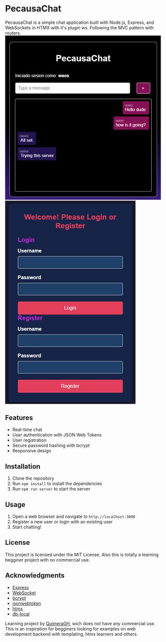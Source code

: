 # PecausaChat

PecausaChat is a simple chat application built with Node.js, Express, and WebSockets in HTMX with it's plugin ws.
Following the MVC pattern with routers.
![chat](public/chat-example.png)
![login](public/chat-register.png)

## Features

* Real-time chat
* User authentication with JSON Web Tokens
* User registration
* Secure password hashing with bcrypt
* Responsive design

## Installation

1. Clone the repository
2. Run `npm install` to install the dependencies
3. Run `npm run server` to start the server

## Usage

1. Open a web browser and navigate to `http://localhost:3000`
2. Register a new user or login with an existing user
3. Start chatting!

## License

This project is licensed under the MIT License.
Also this is totally a learning begginer project with no commercial use.

## Acknowledgments

* [Express](https://expressjs.com/)
* [WebSocket](https://developer.mozilla.org/en-US/docs/Web/API/WebSockets_API)
* [bcrypt](https://www.npmjs.com/package/bcrypt)
* [jsonwebtoken](https://www.npmjs.com/package/jsonwebtoken)
* [htmx](https://htmx.org/)
* [db-local](https://www.npmjs.com/package/db-local)

Learning project by [QuimeraGH](https://github.com/QuimeraGH), wich does not have any commercial use.
This is an inspiration for begginers looking for examples on web development backend with templating,
htmx learners and others.

